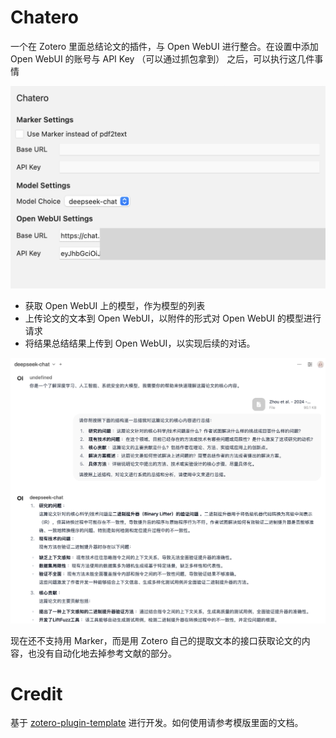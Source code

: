 # Chatero

一个在 Zotero 里面总结论文的插件，与 Open WebUI 进行整合。在设置中添加 Open WebUI 的账号与 API Key （可以通过抓包拿到） 之后，可以执行这几件事情

![Pref](./imgs/prefs.png)

- 获取 Open WebUI 上的模型，作为模型的列表
- 上传论文的文本到 Open WebUI，以附件的形式对 Open WebUI 的模型进行请求
- 将结果总结结果上传到 Open WebUI，以实现后续的对话。

![Upload to History](./imgs/history.png)

现在还不支持用 Marker，而是用 Zotero 自己的提取文本的接口获取论文的内容，也没有自动化地去掉参考文献的部分。

# Credit

基于 [zotero-plugin-template](https://github.com/windingwind/zotero-plugin-template) 进行开发。如何使用请参考模版里面的文档。
